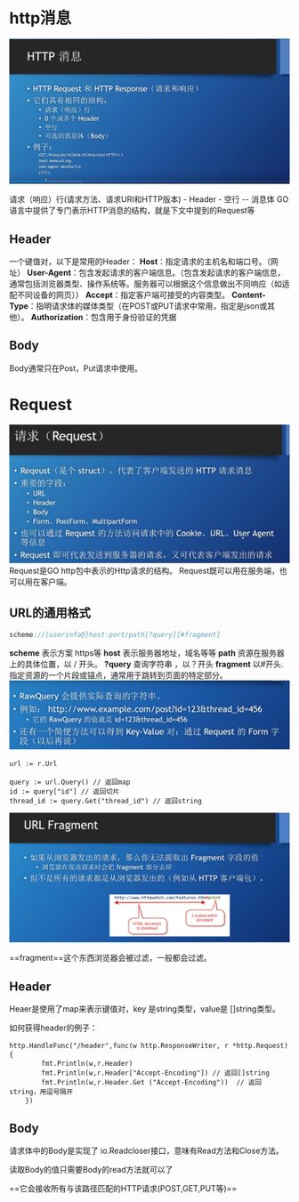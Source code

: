 # http消息
![alt text](image-10.png)

请求（响应）行(请求方法、请求URI和HTTP版本) - Header  - 空行 -- 消息体
GO语言中提供了专门表示HTTP消息的结构，就是下文中提到的Request等

## Header
一个键值对，以下是常用的Header：
**Host**：指定请求的主机名和端口号。（网址）
**User-Agent**：包含发起请求的客户端信息。（包含发起请求的客户端信息，通常包括浏览器类型、操作系统等。服务器可以根据这个信息做出不同响应（如适配不同设备的网页））
**Accept**：指定客户端可接受的内容类型。
**Content-Type**：指明请求体的媒体类型（在POST或PUT请求中常用，指定是json或其他）。
**Authorization**：包含用于身份验证的凭据

## Body
Body通常只在Post，Put请求中使用。


# Request
![alt text](image-11.png)
Request是GO http包中表示的Http请求的结构。
Request既可以用在服务端，也可以用在客户端。

## URL的通用格式
```GO
scheme://[userinfo@]host:port/path[?query][#fragment]
```
**scheme** 表示方案 https等
**host**   表示服务器地址，域名等等
**path**    资源在服务器上的具体位置，以 / 开头。
**?query**  查询字符串 ，以？开头
**fragment**    以#开头.指定资源的一个片段或锚点，通常用于跳转到页面的特定部分。
![alt text](image-12.png)

```golang
url := r.Url

query := url.Query() // 返回map
id := query["id"] // 返回切片
thread_id := query.Get("thread_id") // 返回string

```

![alt text](image-13.png)

==fragment==这个东西浏览器会被过滤，一般都会过滤。

## Header
Heaer是使用了map来表示键值对，key 是string类型，value是 []string类型。

如何获得header的例子：
```golang
http.HandleFunc("/header",func(w http.ResponseWriter, r *http.Request){
		fmt.Println(w,r.Header)
		fmt.Println(w,r.Header["Accept-Encoding"]) // 返回[]string
		fmt.Println(w,r.Header.Get ("Accept-Encoding"))  // 返回string，用逗号隔开
	})
```

## Body
请求体中的Body是实现了 io.Readcloser接口，意味有Read方法和Close方法。

读取Body的值只需要Body的read方法就可以了

==它会接收所有与该路径匹配的HTTP请求(POST,GET,PUT等)==



